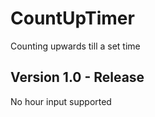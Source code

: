 # CountUpTimer

Counting upwards till a set time

## Version 1.0 - Release

No hour input supported
